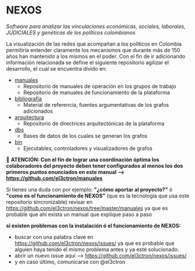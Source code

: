 # NEXOS

*Software para analizar las vinculaciones económicas, sociales, laborales, JUDICIALES y genéticas de los políticos colombianos*

La visualización de las redes que acompañan a los políticos en Colombia permitiría entender claramente los mecanismos que durante más de 150 años han mantenido a los mismos en el poder. Con el fin de ir adicionando información relacionada se define el siguiente repositorio agilizar el desarrollo, el cual se encuentra divido en:

* [manuales](../manuales)
  - Repositorio de manuales de operación en los grupos de trabajo
  - Repositorio de manuales de funcionamiento de la plataforma
* [bibliografía](../bibliografía)
  - Material de referencia, fuentes argumentativas de los grafos adicionados
* [arquitectura](../arquitectura)
  - Repositorio de directrices arquitectónicas de la plataforma
* [dbs](../dbs)
  - Bases de datos de los cuales se generan los grafos
* [bin](../bin)
  - Ejecutables, controladores y visualizadores de grafos

:star2: __ATENCIÓN: Con el fín de lograr una coordinación óptima los colaboradores del proyecto deben tener configurados al menos los dos primeros puntos enunciados en este manual --> https://github.com/el3ctron/manuales__

Si tienes una duda con por ejemplo: **"¿cómo aportar al proyecto?"** ó **"como es el funcionamiento de NEXOS"** (que es la tecnología que usa este repositorio sincronizable) revisar en https://github.com/el3ctron/nexos/tree/master/manuales ya que es probable que ahí exista un manual que explique paso a paso

__si existen problemas con la instalación ó el funcionamiento de NEXOS:__

- buscar con una palabra clave en https://github.com/el3ctron/nexos/issues/ ya que es probable que alguien haya tenido el mismo problema antes y ya esté solucionado.
- abrir un nuevo issue aquí --> https://github.com/el3ctron/nexos/issues/
- y en caso último, comunicarse con @el3ctron
